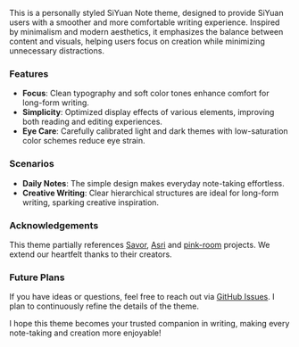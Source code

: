 This is a personally styled SiYuan Note theme, designed to provide SiYuan users with a smoother and more comfortable writing experience. Inspired by minimalism and modern aesthetics, it emphasizes the balance between content and visuals, helping users focus on creation while minimizing unnecessary distractions.

### Features

- **Focus**: Clean typography and soft color tones enhance comfort for long-form writing.
- **Simplicity**: Optimized display effects of various elements, improving both reading and editing experiences.
- **Eye Care**: Carefully calibrated light and dark themes with low-saturation color schemes reduce eye strain.

### Scenarios

- **Daily Notes**: The simple design makes everyday note-taking effortless.
- **Creative Writing**: Clear hierarchical structures are ideal for long-form writing, sparking creative inspiration.

### Acknowledgements

This theme partially references [Savor](https://github.com/royc01/notion-theme), [Asri](https://github.com/mustakshif/Asri) and [pink-room](https://github.com/StarDustSheep/pink-room) projects. We extend our heartfelt thanks to their creators.

### Future Plans

If you have ideas or questions, feel free to reach out via [GitHub Issues](https://github.com/TCOTC/Whisper/issues). I plan to continuously refine the details of the theme.

I hope this theme becomes your trusted companion in writing, making every note-taking and creation more enjoyable!
